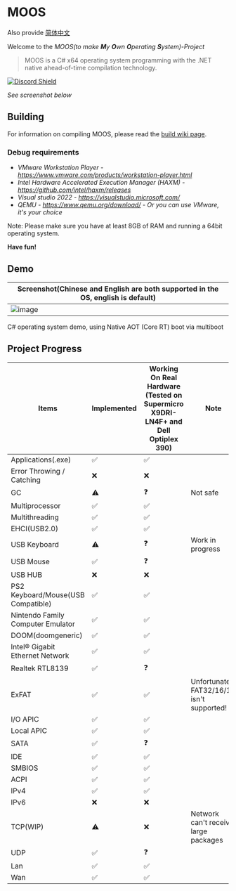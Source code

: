 # MOOS  
  
Also provide [简体中文](README_CN.md)  
  
Welcome to the *MOOS(to make **M**y **O**wn **O**perating **S**ystem)-Project*
> MOOS is a C# x64 operating system programming with the .NET native ahead-of-time compilation technology.

[![Discord Shield](https://discordapp.com/api/guilds/987075686256762890/widget.png?style=shield)](https://discord.gg/uJstXbx8Pt)

*See screenshot below*

## Building
For information on compiling MOOS, please read the [build wiki page](https://github.com/nifanfa/MOOS/wiki/How-do-you-build-or-compile-MOOS%3F).

### Debug requirements
- *VMware Workstation Player - https://www.vmware.com/products/workstation-player.html*
- *Intel Hardware Accelerated Execution Manager (HAXM) - https://github.com/intel/haxm/releases*  
- *Visual studio 2022 - https://visualstudio.microsoft.com/*  
- *QEMU - https://www.qemu.org/download/ - Or you can use VMware, it's your choice*

Note: Please make sure you have at least 8GB of RAM and running a 64bit operating system.

**Have fun!**

## Demo
| Screenshot(Chinese and English are both supported in the OS, english is default) |
| ------ |
| ![image](Screenshot1.png) |
C# operating system demo, using Native AOT (Core RT) boot via multiboot  

## Project Progress

| Items | Implemented | Working On Real Hardware (Tested on Supermicro X9DRI-LN4F+ and Dell Optiplex 390) | Note |
| ----- | ----------- | ----------------------------------------------------------- | ----- |
| Applications(.exe) | ✅ | ✅ |
| Error Throwing / Catching | ❌ | ❌ | 
| GC | ⚠️ | ❓ | Not safe |
| Multiprocessor | ✅ | ✅ |
| Multithreading | ✅ | ✅ |
| EHCI(USB2.0) | ✅ | ✅ |
| USB Keyboard | ⚠️ | ❓ | Work in progress |
| USB Mouse | ✅ | ❓ |
| USB HUB | ❌ | ❌ |
| PS2 Keyboard/Mouse(USB Compatible) | ✅ | ✅ |
| Nintendo Family Computer Emulator | ✅ | ✅ |
| DOOM(doomgeneric) | ✅ | ✅ |
| Intel® Gigabit Ethernet Network | ✅ | ✅ |
| Realtek RTL8139 | ✅ | ❓ |
| ExFAT | ✅ | ✅ | Unfortunately FAT32/16/12 isn't supported! |
| I/O APIC | ✅ | ✅ |
| Local APIC | ✅ | ✅ |
| SATA | ✅ | ❓ |
| IDE | ✅ | ✅ |
| SMBIOS | ✅ | ✅ |
| ACPI | ✅ | ✅ |
| IPv4 | ✅ | ✅ |
| IPv6 | ❌ | ❌ |
| TCP(WIP) | ⚠️ | ❌ | Network can't receive large packages  |
| UDP | ✅ | ❓ |
| Lan | ✅ | ✅ |
| Wan | ✅ | ✅ |
